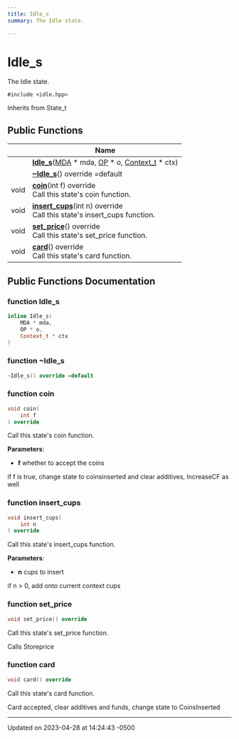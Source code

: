 ```yaml
---
title: Idle_s
summary: The Idle state. 

---
```


# Idle_s



The Idle state. 


`#include <idle.hpp>`

Inherits from State_t

## Public Functions

|                | Name           |
| -------------- | -------------- |
| | **[Idle_s](Classes/class_idle__s.md#function-idle-s)**([MDA](Classes/class_m_d_a.md) * mda, [OP](Classes/class_o_p.md) * o, [Context_t](Classes/class_context__t.md) * ctx) |
| | **[~Idle_s](Classes/class_idle__s.md#function-~idle-s)**() override =default |
| void | **[coin](Classes/class_idle__s.md#function-coin)**(int f) override<br>Call this state's coin function.  |
| void | **[insert_cups](Classes/class_idle__s.md#function-insert-cups)**(int n) override<br>Call this state's insert_cups function.  |
| void | **[set_price](Classes/class_idle__s.md#function-set-price)**() override<br>Call this state's set_price function.  |
| void | **[card](Classes/class_idle__s.md#function-card)**() override<br>Call this state's card function.  |

## Public Functions Documentation

### function Idle_s

```cpp
inline Idle_s(
    MDA * mda,
    OP * o,
    Context_t * ctx
)
```


### function ~Idle_s

```cpp
~Idle_s() override =default
```


### function coin

```cpp
void coin(
    int f
) override
```

Call this state's coin function. 

**Parameters**: 

  * **f** whether to accept the coins 


if f is true, change state to coinsinserted and clear additives, IncreaseCF as well


### function insert_cups

```cpp
void insert_cups(
    int n
) override
```

Call this state's insert_cups function. 

**Parameters**: 

  * **n** cups to insert 


if n > 0, add onto current context cups


### function set_price

```cpp
void set_price() override
```

Call this state's set_price function. 

Calls Storeprice 


### function card

```cpp
void card() override
```

Call this state's card function. 

Card accepted, clear additives and funds, change state to CoinsInserted 


-------------------------------

Updated on 2023-04-28 at 14:24:43 -0500
